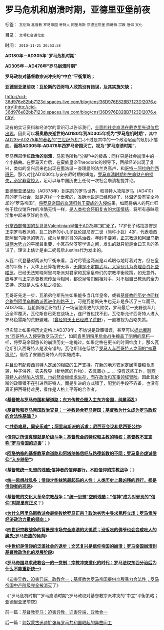 # 罗马危机和崩溃时期，亚德里亚堡前夜

标签： `瓦伦斯` `基督教` `罗马帝国` `哥特人` `阿里乌斯` `亚德里亚堡` `西哥特` `宗教` `信仰` `文化` 

目录： `文明社会进化史`

时间： `2010-11-21 20:53:58`

**AD180年－AD305年“罗马危机时期**”

**AD305年－AD476年“罗马崩溃时期”**

**罗马政权对基督教宗派冲突的“中立”平衡策略；**

**亚德里亚堡前夜：瓦伦斯的西哥特人政策没有错误，及其实施欠缺；**

[http://cid-36d976e82bb7123d.spaces.live.com/blog/cns!36D976E82BB7123D!2076.entry](http://cid-36d976e82bb7123d.spaces.live.com/blog/cns!36D976E82BB7123D!2076.entry)

现有的实证资料和经济学的常识可以告诉我们，[全面的社会崩溃在戴克里先退位后出现](../../../2010/8/28/戴克里先的计划经济，人民公社和唱红打黑.md)。因此可以**将奥勒良逝世的AD180年到AD305年视为“罗马危机时期**”，其中[AD235-AD275年的著名的“三世纪危机”](../../../2010/8/28/罗马帝国崩溃前的挣扎，三世纪危机的颠峰.md)只不过是其中的一个政治层面的危机小插曲。**而将AD305年-AD476年西罗马帝国灭亡，视为“罗马崩溃时期”**。

罗马西部传统**政治的崩溃**，马恩毛所称“分裂”中的极品；同样只是社会崩溃中的一个小插曲。在罗马灭亡后，在蛮族皇帝Theodoric的领导下，西部经济出现了复兴，类似的复兴后来也出现在墨洛温－查理曼的法兰克高卢，和[哥特－阿拉伯的西班牙](../../../2010/6/3/西班牙行省和拜占庭皇室与宋朝和清朝的税收比较.md)。那么对比AD1000年与安东尼时期的辉煌，[罗马崩溃时期的生命财产的损失，必定非常惊人](../../../2010/8/15/罗马帝国低人权隐患终致人口大绝灭.md)，足可以与中国历史上任何一次社会崩溃相提并论。

亚德里亚堡战役（AD378年）到来前的罗马世界，和哥特人攻陷罗马（AD410）前的罗马社会，就是这样一个垂死的，准确地说是已经死掉了，体温还没有完全冷却的“罗马帝国”。[将罗马帝国的崩溃归咎于蛮族的入侵结](../../../2010/4/7/后进民族无法威胁先进文明的生存.md)果，如同将病人的死亡归咎于殡仪馆仵作的冷酷无情一样，[是人类社会怀旧复古的大国情结](../../../2009/9/28/中国怀旧复古的乌托邦传统文化.md)，将所有愚昧意淫集中起来烹饪的作品。

[分掌西部帝国的瓦哥哥Valentinian皇帝于AD75年“累”死了](../../../2010/11/10/蛮族“入侵”的路径和罗马的“节度使”.md)，17岁长子格拉提安是正宗罗马教派的，瓦二奶养的小儿子瓦伦提尼安二世（简称小瓦）4岁，代表着西部阿里乌斯派的势力，成为皇帝哥哥的共治者。年龄不要紧，[正宗教派和阿里乌斯派两大势力](../../../2010/11/13/统一的信仰必定出现异端;鲜血凝成普世价值观！.md)的平衡最重要，小瓦虽然呀呀学语之间，发出的就只能是金口玉言的圣诣了。理论上估计是由二奶母后Justina代为发出的。

从瓦二代登基对两派的平衡来看，当时尽管这两派是斗鸡眼似地盯着对方，但在皇权的平衡下，大体上还算相安无事，[无非是不定期武斗，大家伙儿为真理合资死些喽罗](../../../2010/9/26/罗马城中的“红旗派”和“井岗山派”武斗.md)。已经无法知晓阿里乌斯派对君家和瓦家皇帝们的宗教平衡政策，如无意外，应与罗马正宗基督教流传至今相同，都说皇帝们偏袒对手，对不起自已教派的全力支持。[这就是人性本私之推论](../../../2009/5/9/人性本私！马列信仰和唯心主义的关系.md)。

瓦哥哥先走一步，瓦弟弟伦斯先生如果能多当几年皇帝，或者[基督教的历史也同样会跑到阿里乌斯教派再进化的路子上](../../../2010/11/20/基督教内战为什么阿里乌斯教派失败？.md)，可是瓦伦斯先生也无非是多活了三年而已。AD378年，瓦伦斯跟西哥特打了一场留迹青史的大败仗，罗马最后一支野战军几近全军覆灭，瓦伦斯自已死在战场上，连尸首也找不到。瓦伦斯允许西哥特人进入罗马色雷斯的荒野避难，（[曾经的沃土已经成了荒野](../../../2010/5/17/中央集权社会积聚整个社会危机的堰塞湖.md)），一直被视为战略失策。

但实际上如果将历史定格上AD378年，不妨说是政策错误，甚至可以[据此阉割为“西哥特人入侵导致罗马灭亡”](../../../2009/7/10/三脚猫真理艺术.md)，如同[袁黑明粉用后金战争掩盖了明朝的腐朽](../../../2008/10/26/明朝必亡！冤杀袁崇焕，也只是小事一桩.md)一样，将罗马帝国悠长的崩溃历史一笔掩过。如果定格在更长的时间维度上，那么瓦伦斯引入西哥特人是没有错的。瓦伦斯错在低估了[罗马人与西哥特人之间的“夷夏猜忌”](../../../2010/6/2/道德史观“夷夏之防”历史民族主义流派.md)，低估了安置西哥特人的实施成本。

并且没有配套西哥特人定居的相应的生产支持。在新的地方安家定居需要粮食周转，种子供养，农夫教导（新地区的作物），农具置办……，没有这些工作，[则西哥特人必然陷入饥荒，也必然会继续求生存，而在政治和军事领域冒险](../../../2008/11/27/血的教训：不要妖魔化敌人.md)。因此瓦伦斯的政策错不在引进西哥特人，而是引进的方式错了，配套的手段不齐备，也没有真正把西哥特难民，看作是人格上平等的合作者。

《[**基督教与罗马帝国和解道路；东方传教企图入主东方帝国，纯属添乱**](../../../2010/11/17/基督教与罗马帝国和解道路.md)》

《[**基督教和罗马帝国政治交易；一神教适合罗马帝国；基督教为什么成为罗马政权的合法性基础？**](../../../2010/11/17/为什么一神教罗马帝国才流行？.md)》

《[**“共患难易，同安乐难”；阿里乌斯派的诉求；尼西亚会议和尼西亚公约**](../../../2010/11/18/基督教“共患难易，同安乐难”和尼西亚信经和正宗.md)》

《[**信仰之所谓真理就是阶级斗争；基督教会的特权和主教的特权；基督教不宜宣称“罗马帝国的迫害**](../../../2010/11/18/基督教的真理和内战，教会的特权.md)”；》

《[**阿塔纳修的基督教革命道路和阿塔纳修信经与路德新教的不同；罗马皇帝虔诚信仰“入乡随俗”**](../../../2010/11/18/基督教空降权威和阿塔纳修信经和路德新教.md)》

《[**基督教统一思想的残酷;信神者的信仰暴行，不缺信仰的宗教战争**](../../../2010/11/19/信神者的暴行，不缺信仰的宗教战争.md)；》

《[**统一思想战乱多；信仰才能抹煞最起码的人性；人类历史上最凶残的罪行，都是信仰者的邪恶**](../../../2010/11/19/统一思想战乱多；只有信仰才能抹煞人性.md)》

《[**基督教的文化大革命宗教战争；“统一思想”空前残酷；“信神”成为对邪恶的“信仰”时那里有正义**](../../../2010/11/19/基督教罗马“统一思想”空前残酷，越来越残酷.md)？》

《[**为什么阿里乌斯教派会最终败给罗马正宗？政治劣势中寻求民粹立场；罗马贵族经济政治力量的倾向；**](../../../2010/11/20/基督教内战为什么阿里乌斯教派失败？.md)》

《[**四世纪宗教战争的背景是市场完全崩溃的大饥荒；没饭吃的佛爷也会变成吃人的魔鬼;罗马贵族的倾向**](../../../2010/11/20/四世纪基督教内战：没饭吃的天使变魔鬼.md)》

《[**中世纪是信仰的泛滥社会的退步；文艺复兴是信仰帝国的崩溃；罗马帝国崩溃到基督教政治化的发展阶段**](../../../2010/11/20/基督教中世纪是信仰的泛滥，社会的退步.md)》

《[**罗马帝国寻求政教合一的一党制：宗教冲突激化的时代；罗马法权东西分治后为什么不能重新统一**](../../../2010/11/21/政教合一的罗马无法重新统一.md)》

《[迫害异教，迫害异端，政教合一；基督教为罗马帝国提供血腥暴力合法性；罗马帝国中产阶级完全被消灭](../../../2010/11/21/基督教罗马：迫害异教，迫害异端，政教合一.md)了》

《“罗马危机时期”“罗马崩溃时期”;罗马政权对基督教宗派冲突的“中立”平衡策略；亚德里亚堡前夜》



前一篇：[基督教罗马：迫害异教，迫害异端，政教合一](../../../2010/11/21/基督教罗马：迫害异教，迫害异端，政教合一.md)

后一篇：[匈奴蒙古迅速扩张与罗马共和国崛起的异曲同工](../../../2010/11/21/匈奴蒙古迅速扩张与罗马共和国崛起的异曲同工.md)